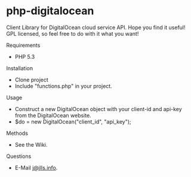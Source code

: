 php-digitalocean
================

Client Library for DigitalOcean cloud service API.
Hope you find it useful! GPL licensed, so feel free to do with it what you want!

Requirements
- PHP 5.3

Installation
- Clone project
- Include "functions.php" in your project.

Usage
- Construct a new DigitalOcean object with your client-id and api-key from the DigitalOcean website.
- $do = new DigitalOcean("client_id", "api_key");

Methods
- See the Wiki.

Questions
- E-Mail j@jlls.info.
